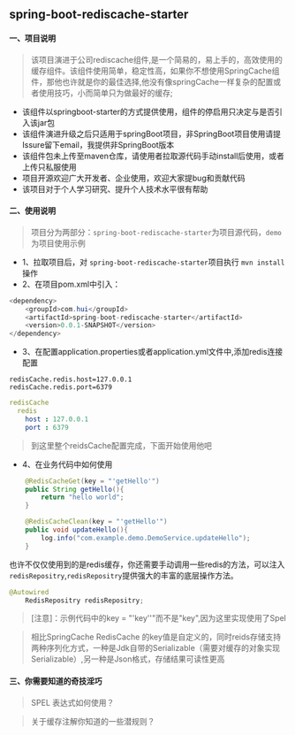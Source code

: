 ## spring-boot-rediscache-starter

#### 一、项目说明
> 该项目演进于公司rediscache组件,是一个简易的，易上手的，高效使用的缓存组件。该组件使用简单，稳定性高，如果你不想使用SpringCache组件，那他也许就是你的最佳选择,他没有像springCache一样复杂的配置或者使用技巧，小而简单只为做最好的缓存;

- 该组件以springboot-starter的方式提供使用，组件的停启用只决定与是否引入该jar包
- 该组件演进升级之后只适用于springBoot项目，非SpringBoot项目使用请提Issure留下email，我提供非SpringBoot版本
- 该组件包未上传至maven仓库，请使用者拉取源代码手动install后使用，或者上传只私服使用
- 项目开源欢迎广大开发者、企业使用，欢迎大家提bug和贡献代码
- 该项目对于个人学习研究、提升个人技术水平很有帮助

#### 二、使用说明
> 项目分为两部分：`spring-boot-rediscache-starter`为项目源代码，`demo`为项目使用示例

- 1、拉取项目后，对 `spring-boot-rediscache-starter`项目执行 `mvn install`操作
- 2、在项目pom.xml中引入：
``` java
<dependency>
    <groupId>com.hui</groupId>
    <artifactId>spring-boot-rediscache-starter</artifactId>
    <version>0.0.1-SNAPSHOT</version>
</dependency>
```
- 3、在配置application.properties或者application.yml文件中,添加redis连接配置
```properties
redisCache.redis.host=127.0.0.1
redisCache.redis.port=6379
```

```yaml
redisCache
  redis
    host : 127.0.0.1
    port : 6379
```
> 到这里整个reidsCache配置完成，下面开始使用他吧
      
- 4、在业务代码中如何使用
```java
    @RedisCacheGet(key = "'getHello'")
    public String getHello(){
        return "hello world";
    }

    @RedisCacheClean(key = "'getHello'")
    public void updateHello(){
        log.info("com.example.demo.DemoService.updateHello");
    }
```

也许不仅仅使用到的是redis缓存，你还需要手动调用一些redis的方法，可以注入 `redisRepositry`,`redisRepositry`提供强大的丰富的底层操作方法。

```java
@Autowired
	RedisRepositry redisRepositry;
```

> [注意]：示例代码中的key = "'key''"而不是"key",因为这里实现使用了Spel

> 相比SpringCache RedisCache 的key值是自定义的，同时reids存储支持两种序列化方式，一种是Jdk自带的Serializable（需要对缓存的对象实现Serializable）,另一种是Json格式，存储结果可读性更高  

#### 三、你需要知道的奇技淫巧
> SPEL 表达式如何使用？

> 关于缓存注解你知道的一些潜规则？
 